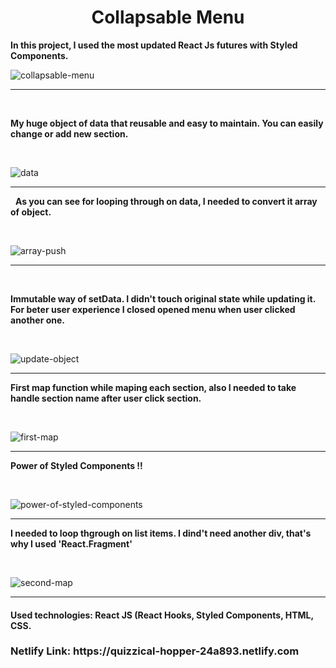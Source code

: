 <h1 style='text-align:center;'> Collapsable Menu </h1>
<strong> In this project, I used the most updated React Js futures with Styled Components.</strong>

![collapsable-menu](https://user-images.githubusercontent.com/57728302/74435202-ecb6fa00-4e31-11ea-822b-8f21203eaa3c.gif)
<hr>

&nbsp;

<strong> My huge object of data that reusable and easy to maintain. You can easily change or add new section. </strong>


&nbsp;
&nbsp;

![data](https://user-images.githubusercontent.com/57728302/74435637-e1180300-4e32-11ea-80d0-3ad638fefbd1.JPG)

<hr>

&nbsp;
<strong> As you can see for looping through on data, I needed to convert it array of object. </strong>
</br>

&nbsp;
&nbsp;

![array-push](https://user-images.githubusercontent.com/57728302/74435811-48ce4e00-4e33-11ea-8ce6-9be61d41ef84.JPG)

<hr>

&nbsp;
&nbsp;

<strong> Immutable way of setData. I didn't touch original state while updating it. For beter user experience I closed opened menu when user clicked another one. 
  &nbsp;

</strong>
&nbsp;
&nbsp;

![update-object](https://user-images.githubusercontent.com/57728302/74436484-8b445a80-4e34-11ea-9850-83d2c36632de.JPG)

<hr>

<strong> First map function while maping each section, also I needed to take handle section name after user click section. 
  &nbsp;

</strong>

&nbsp;
&nbsp;

![first-map](https://user-images.githubusercontent.com/57728302/74436305-34d71c00-4e34-11ea-9e3e-402616004a43.JPG)

<hr>

<strong> Power of Styled Components !! 
  &nbsp;

</strong>

&nbsp;
&nbsp;

![power-of-styled-components](https://user-images.githubusercontent.com/57728302/74436837-1cb3cc80-4e35-11ea-909c-e132d25cfb55.JPG)


<hr>

<strong> I needed to loop thgrough on list items. I dind't need another div, that's why I used 'React.Fragment'
  &nbsp;

</strong>

&nbsp;
&nbsp;

![second-map](https://user-images.githubusercontent.com/57728302/74436906-3e14b880-4e35-11ea-8dfe-8d61a65203ee.JPG)


<hr>

<h4><strong>Used technologies: </strong> React JS (React Hooks, Styled Components, HTML, CSS.  </h4>
<h3>Netlify Link: https://quizzical-hopper-24a893.netlify.com</h3>

